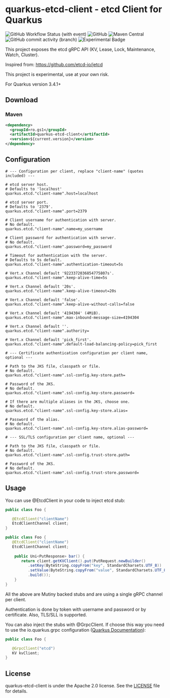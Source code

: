 # quarkus-etcd-client - etcd Client for Quarkus
![GitHub Workflow Status (with event)](https://img.shields.io/github/actions/workflow/status/gs1-romania/quarkus-etcd-client/.github%2Fworkflows%2Fbuild.yml)
![GitHub](https://img.shields.io/github/license/gs1-romania/quarkus-etcd-client)
![Maven Central](https://img.shields.io/maven-central/v/ro.gs1/quarkus-etcd-client)
![GitHub commit activity (branch)](https://img.shields.io/github/commit-activity/m/gs1-romania/quarkus-etcd-client)
![Experimental Badge](https://img.shields.io/badge/experimental-red)

This project exposes the etcd gRPC API (KV, Lease, Lock, Maintenance, Watch, Cluster).

Inspired from: https://github.com/etcd-io/jetcd

This project is experimental, use at your own risk.

For Quarkus version 3.4.1+

## Download

### Maven

```xml
<dependency>
  <groupId>ro.gs1</groupId>
  <artifactId>quarkus-etcd-client</artifactId>
  <version>${current.version}</version>
</dependency>
```
## Configuration

```properties
# --- Configuration per client, replace "client-name" (quotes included) ---

# etcd server host.
# Defaults to 'localhost'
quarkus.etcd."client-name".host=localhost

# etcd server port.
# Defaults to '2379'.
quarkus.etcd."client-name".port=2379

# Client username for authentication with server.
# No default.
quarkus.etcd."client-name".name=my_username

# Client password for authentication with server.
# No default.
quarkus.etcd."client-name".password=my_password

# Timeout for authentication with the server. 
# Defaults to 5s default.
quarkus.etcd."client-name".authentication-timeout=5s

# Vert.x Channel default '9223372036854775807s'.
quarkus.etcd."client-name".keep-alive-time=5s

# Vert.x Channel default '20s'.
quarkus.etcd."client-name".keep-alive-timeout=20s

# Vert.x Channel default 'false'.
quarkus.etcd."client-name".keep-alive-without-calls=false

# Vert.x Channel default '4194304' (4MiB).
quarkus.etcd."client-name".max-inbound-message-size=4194304

# Vert.x Channel default ''.
quarkus.etcd."client-name".authority=

# Vert.x Channel default 'pick_first'.
quarkus.etcd."client-name".default-load-balancing-policy=pick_first
```

```properties
# --- Certificate authentication configuration per client name, optional ---

# Path to the JKS file, classpath or file.
# No default.
quarkus.etcd."client-name".ssl-config.key-store.path=

# Password of the JKS.
# No default.
quarkus.etcd."client-name".ssl-config.key-store.password=

# If there are multiple aliases in the JKS, choose one.
# No default.
quarkus.etcd."client-name".ssl-config.key-store.alias=

# Password of the alias.
# No default.
quarkus.etcd."client-name".ssl-config.key-store.alias-password=

# --- SSL/TLS configuration per client name, optional ---

# Path to the JKS file, classpath or file.
# No default.
quarkus.etcd."client-name".ssl-config.trust-store.path=

# Password of the JKS.
# No default.
quarkus.etcd."client-name".ssl-config.trust-store.password=
```

## Usage

You can use @EtcdClient in your code to inject etcd stub:

```java
public class Foo {

   @EtcdClient("clientName")
   EtcdClientChannel client;
}
```


```java
public class Foo {
   @EtcdClient("clientName")
   EtcdClientChannel client;
    
    public Uni<PutResponse> bar() {
       return client.getKVClient().put(PutRequest.newBuilder()
          .setKey(ByteString.copyFrom("key", StandardCharsets.UTF_8))
          .setValue(ByteString.copyFrom("value", StandardCharsets.UTF_8))
          .build());
    }
}
```
All the above are Mutiny backed stubs and are using a single gRPC channel per client.

Authentication is done by token with username and password or by certificate.
Also, TLS/SLL is supported.

You can also inject the stubs with @GrpcClient. 
If choose this way you need to use the io.quarkus.grpc configuration ([Quarkus Documentation](https://quarkus.io/guides/grpc-getting-started)):

```java
public class Foo {

   @GrpcClient("etcd")
   KV kvClient;
}
```

## License
quarkus-etcd-client is under the Apache 2.0 license. See the [LICENSE](https://github.com/gs1-romania/quarkus-etcd-client/blob/master/LICENSE) file for details.